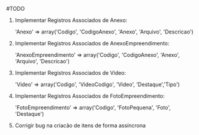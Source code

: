 #TODO

1) Implementar Registros Associados de Anexo:

   'Anexo' => array('Codigo', 'CodigoAnexo', 'Anexo', 'Arquivo', 'Descricao')

2) Implementar Registros Associados de AnexoEmpreendimento:
   
   'AnexoEmpreendimento' => array('Codigo', 'CodigoAnexo', 'Anexo', 'Arquivo', 'Descricao')

3) Implementar Registros Associados de Video:
   
   'Video' => array('Codigo', 'VideoCodigo', 'Video', 'Destaque','Tipo')

4) Implementar Registros Associados de FotoEmpreendimento:   
   
   'FotoEmpreendimento' => array('Codigo', 'FotoPequena', 'Foto', 'Destaque')

5) Corrigir bug na criacão de itens de forma assíncrona
